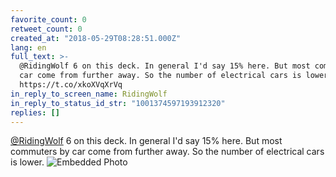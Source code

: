 ```yaml
---
favorite_count: 0
retweet_count: 0
created_at: "2018-05-29T08:28:51.000Z"
lang: en
full_text: >-
  @RidingWolf 6 on this deck. In general I'd say 15% here. But most commuters by
  car come from further away. So the number of electrical cars is lower.
  https://t.co/xkoXVqXrVq
in_reply_to_screen_name: RidingWolf
in_reply_to_status_id_str: "1001374597193912320"
replies: []
---
```


[@RidingWolf](https://twitter.com/RidingWolf) 6 on this deck. In general I'd say
15% here. But most commuters by car come from further away. So the number of
electrical cars is lower.
![Embedded Photo](https://twitter-media-coderbyheart.s3.eu-north-1.amazonaws.com/1001379832490610688-DeWdoc_XkAc-di-.jpg)
